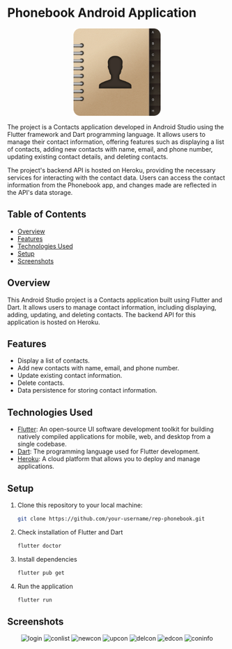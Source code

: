 # Phonebook Android Application

<p align="center">
   <img width="200" alt="portfolio_view" src="https://github.com/jannclaude/rep-phonebook/blob/master/images/phonepage_icon.png">
</p>

The project is a Contacts application developed in Android Studio using the Flutter framework and Dart programming language. It allows users to manage their contact information, offering features such as displaying a list of contacts, adding new contacts with name, email, and phone number, updating existing contact details, and deleting contacts.

The project's backend API is hosted on Heroku, providing the necessary services for interacting with the contact data. Users can access the contact information from the Phonebook app, and changes made are reflected in the API's data storage.


## Table of Contents

- [Overview](#overview)
- [Features](#features)
- [Technologies Used](#technologies-used)
- [Setup](#setup)
- [Screenshots](#screenshots)

## Overview

This Android Studio project is a Contacts application built using Flutter and Dart. It allows users to manage contact information, including displaying, adding, updating, and deleting contacts. The backend API for this application is hosted on Heroku.

## Features

- Display a list of contacts.
- Add new contacts with name, email, and phone number.
- Update existing contact information.
- Delete contacts.
- Data persistence for storing contact information.

## Technologies Used

- [Flutter](https://flutter.dev/): An open-source UI software development toolkit for building natively compiled applications for mobile, web, and desktop from a single codebase.
- [Dart](https://dart.dev/): The programming language used for Flutter development.
- [Heroku](https://www.heroku.com/): A cloud platform that allows you to deploy and manage applications.

## Setup

1. Clone this repository to your local machine:

   ```bash
   git clone https://github.com/your-username/rep-phonebook.git

2. Check installation of Flutter and Dart
   ```bash
   flutter doctor

3. Install dependencies
   ```bash
   flutter pub get

4. Run the application
   ```bash
   flutter run

## Screenshots
<div class = "screen" align="center" >
<img width="200" alt="login" src="https://github.com/jannclaude/rep-phonebook/blob/master/images/screenshots/login.jpg">
<img width="200" alt="conlist" src="https://github.com/jannclaude/rep-phonebook/blob/master/images/screenshots/contactlist.jpg">
<img width="200" alt="newcon" src="https://github.com/jannclaude/rep-phonebook/blob/master/images/screenshots/newcontact.jpg">
<img width="200" alt="upcon" src="https://github.com/jannclaude/rep-phonebook/blob/master/images/screenshots/updatecontact.jpg">
<img width="200" alt="delcon" src="https://github.com/jannclaude/rep-phonebook/blob/master/images/screenshots/deletecontact.jpg">
<img width="200" alt="edcon" src="https://github.com/jannclaude/rep-phonebook/blob/master/images/screenshots/editcontact.jpg">
<img width="200" alt="coninfo" src="https://github.com/jannclaude/rep-phonebook/blob/master/images/screenshots/contactinfo.jpg">
</div>
